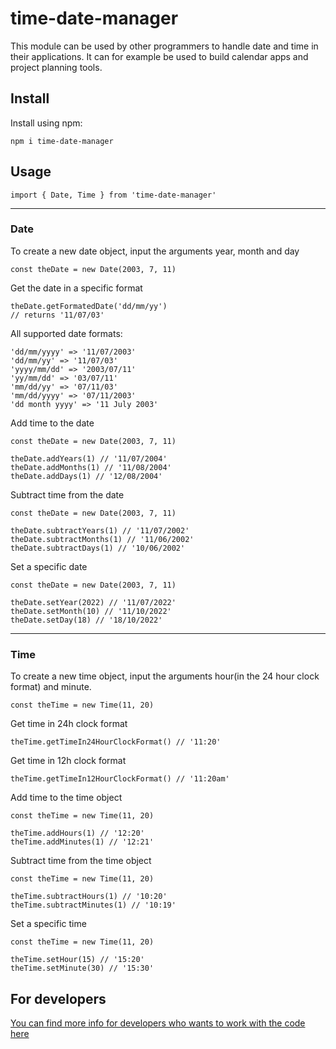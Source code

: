 # time-date-manager

This module can be used by other programmers to handle date and time in their applications. It can for example be used to build calendar apps and project planning tools.

## Install
Install using npm:
```
npm i time-date-manager
```

## Usage
```
import { Date, Time } from 'time-date-manager'
```
--------
### Date

To create a new date object, input the arguments year, month and day
```
const theDate = new Date(2003, 7, 11)
```
Get the date in a specific format
```
theDate.getFormatedDate('dd/mm/yy')
// returns '11/07/03'
```
All supported date formats:
```
'dd/mm/yyyy' => '11/07/2003'
'dd/mm/yy' => '11/07/03'
'yyyy/mm/dd' => '2003/07/11'
'yy/mm/dd' => '03/07/11'
'mm/dd/yy' => '07/11/03'
'mm/dd/yyyy' => '07/11/2003'
'dd month yyyy' => '11 July 2003'
```
Add time to the date
```
const theDate = new Date(2003, 7, 11)

theDate.addYears(1) // '11/07/2004'
theDate.addMonths(1) // '11/08/2004'
theDate.addDays(1) // '12/08/2004'
```
Subtract time from the date
```
const theDate = new Date(2003, 7, 11)

theDate.subtractYears(1) // '11/07/2002'
theDate.subtractMonths(1) // '11/06/2002'
theDate.subtractDays(1) // '10/06/2002'
```
Set a specific date
```
const theDate = new Date(2003, 7, 11)

theDate.setYear(2022) // '11/07/2022'
theDate.setMonth(10) // '11/10/2022'
theDate.setDay(18) // '18/10/2022'
```
--------
### Time
To create a new time object, input the arguments hour(in the 24 hour clock format) and minute.
```
const theTime = new Time(11, 20)
```
Get time in 24h clock format
```
theTime.getTimeIn24HourClockFormat() // '11:20'
```
Get time in 12h clock format
```
theTime.getTimeIn12HourClockFormat() // '11:20am'
```
Add time to the time object
```
const theTime = new Time(11, 20)

theTime.addHours(1) // '12:20'
theTime.addMinutes(1) // '12:21'
```
Subtract time from the time object
```
const theTime = new Time(11, 20)

theTime.subtractHours(1) // '10:20'
theTime.subtractMinutes(1) // '10:19'
```
Set a specific time
```
const theTime = new Time(11, 20)

theTime.setHour(15) // '15:20'
theTime.setMinute(30) // '15:30'
```

## For developers
[You can find more info for developers who wants to work with the code here](developer.md)

